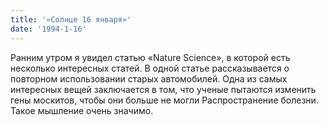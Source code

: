```yaml
---
title: '«Солнце 16 января»'
date: '1994-1-16'
---
```

Ранним утром я увидел статью «Nature Science», в которой есть несколько интересных статей. В одной статье рассказывается о повторном использовании старых автомобилей. Одна из самых интересных вещей заключается в том, что ученые пытаются изменить гены москитов, чтобы они больше не могли Распространение болезни. Такое мышление очень значимо.